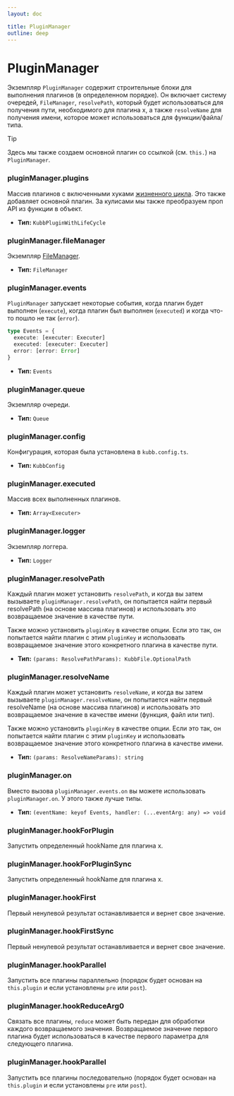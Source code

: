 ```yaml
---
layout: doc

title: PluginManager
outline: deep
---
```


# PluginManager <Badge type="info" text="@kubb/core" />

Экземпляр `PluginManager` содержит строительные блоки для выполнения плагинов (в определенном порядке). Он включает систему очередей, `FileManager`, `resolvePath`, который будет использоваться для получения пути, необходимого для плагина x, а также `resolveName` для получения имени, которое может использоваться для функции/файла/типа.

> [!TIP]
> Здесь мы также создаем основной плагин со ссылкой (см. `this.`) на `PluginManager`.

### pluginManager.plugins

Массив плагинов с включенными хуками [жизненного цикла](/ru/knowledge-base/pluginManager/lifecycle). Это также добавляет основной плагин. За кулисами мы также преобразуем проп API из функции в объект.

- **Тип:** `KubbPluginWithLifeCycle` <br/>

### pluginManager.fileManager

Экземпляр [FileManager](/ru/knowledge-base/fileManager).

- **Тип:** `FileManager` <br/>

### pluginManager.events

`PluginManager` запускает некоторые события, когда плагин будет выполнен (`execute`), когда плагин был выполнен (`executed`) и когда что-то пошло не так (`error`).

```typescript [Events]
type Events = {
  execute: [executer: Executer]
  executed: [executer: Executer]
  error: [error: Error]
}
```

- **Тип:** `Events` <br/>

### pluginManager.queue

Экземпляр очереди.

- **Тип:** `Queue` <br/>

### pluginManager.config

Конфигурация, которая была установлена в `kubb.config.ts`.

- **Тип:** `KubbConfig` <br/>

### pluginManager.executed

Массив всех выполненных плагинов.

- **Тип:** `Array<Executer>` <br/>

### pluginManager.logger

Экземпляр логгера.

- **Тип:** `Logger` <br/>

### pluginManager.resolvePath

Каждый плагин может установить `resolvePath`, и когда вы затем вызываете `pluginManager.resolvePath`, он попытается найти первый resolvePath (на основе массива плагинов) и использовать это возвращаемое значение в качестве пути.<br/>

Также можно установить `pluginKey` в качестве опции. Если это так, он попытается найти плагин с этим `pluginKey` и использовать возвращаемое значение этого конкретного плагина в качестве пути.

- **Тип:** `(params: ResolvePathParams): KubbFile.OptionalPath` <br/>

### pluginManager.resolveName

Каждый плагин может установить `resolveName`, и когда вы затем вызываете `pluginManager.resolveName`, он попытается найти первый resolveName (на основе массива плагинов) и использовать это возвращаемое значение в качестве имени (функция, файл или тип).<br/>

Также можно установить `pluginKey` в качестве опции. Если это так, он попытается найти плагин с этим `pluginKey` и использовать возвращаемое значение этого конкретного плагина в качестве имени.

- **Тип:** `(params: ResolveNameParams): string` <br/>

### pluginManager.on

Вместо вызова `pluginManager.events.on` вы можете использовать `pluginManager.on`. У этого также лучше типы.

- **Тип:** `(eventName: keyof Events, handler: (...eventArg: any) => void` <br/>

### pluginManager.hookForPlugin

Запустить определенный hookName для плагина x.

### pluginManager.hookForPluginSync

Запустить определенный hookName для плагина x.

### pluginManager.hookFirst

Первый ненулевой результат останавливается и вернет свое значение.

### pluginManager.hookFirstSync

Первый ненулевой результат останавливается и вернет свое значение.

### pluginManager.hookParallel

Запустить все плагины параллельно (порядок будет основан на `this.plugin` и если установлены `pre` или `post`).

### pluginManager.hookReduceArg0

Связать все плагины, `reduce` может быть передан для обработки каждого возвращаемого значения. Возвращаемое значение первого плагина будет использоваться в качестве первого параметра для следующего плагина.

### pluginManager.hookParallel

Запустить все плагины последовательно (порядок будет основан на `this.plugin` и если установлены `pre` или `post`).
